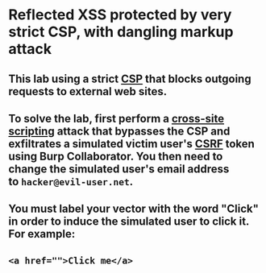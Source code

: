 # Reflected XSS protected by very strict CSP, with dangling markup attack

## This lab using a strict [CSP](https://portswigger.net/web-security/cross-site-scripting/content-security-policy) that blocks outgoing requests to external web sites.

## To solve the lab, first perform a [cross-site scripting](https://portswigger.net/web-security/cross-site-scripting) attack that bypasses the CSP and exfiltrates a simulated victim user's [CSRF](https://portswigger.net/web-security/csrf) token using Burp Collaborator. You then need to change the simulated user's email address to `hacker@evil-user.net`.

## You must label your vector with the word "Click" in order to induce the simulated user to click it. For example:

## `<a href="">Click me</a>`
